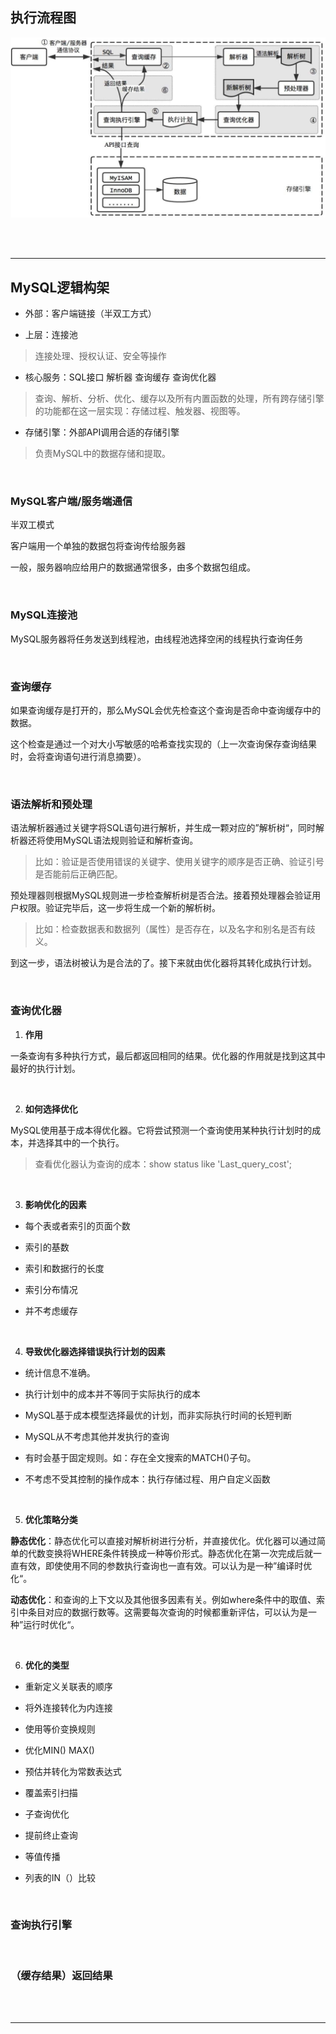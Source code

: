 ## 执行流程图

![执行流程图](process.png)

<br><br>

---

## MySQL逻辑构架

- 外部：客户端链接（半双工方式）

- 上层：连接池
> 连接处理、授权认证、安全等操作

- 核心服务：SQL接口  解析器  查询缓存  查询优化器
> 查询、解析、分析、优化、缓存以及所有内置函数的处理，所有跨存储引擎的功能都在这一层实现：存储过程、触发器、视图等。

- 存储引擎：外部API调用合适的存储引擎
> 负责MySQL中的数据存储和提取。

<br>

### MySQL客户端/服务端通信

半双工模式

客户端用一个单独的数据包将查询传给服务器

一般，服务器响应给用户的数据通常很多，由多个数据包组成。

<br>

### MySQL连接池
MySQL服务器将任务发送到线程池，由线程池选择空闲的线程执行查询任务

<br>

### 查询缓存

如果查询缓存是打开的，那么MySQL会优先检查这个查询是否命中查询缓存中的数据。

这个检查是通过一个对大小写敏感的哈希查找实现的（上一次查询保存查询结果时，会将查询语句进行消息摘要）。

<br>

### 语法解析和预处理

语法解析器通过关键字将SQL语句进行解析，并生成一颗对应的”解析树“，同时解析器还将使用MySQL语法规则验证和解析查询。

>比如：验证是否使用错误的关键字、使用关键字的顺序是否正确、验证引号是否能前后正确匹配。


预处理器则根据MySQL规则进一步检查解析树是否合法。接着预处理器会验证用户权限。验证完毕后，这一步将生成一个新的解析树。

>比如：检查数据表和数据列（属性）是否存在，以及名字和别名是否有歧义。

到这一步，语法树被认为是合法的了。接下来就由优化器将其转化成执行计划。

<br>

### 查询优化器
1. **作用**

一条查询有多种执行方式，最后都返回相同的结果。优化器的作用就是找到这其中最好的执行计划。

<br>

2. **如何选择优化**

MySQL使用基于成本得优化器。它将尝试预测一个查询使用某种执行计划时的成本，并选择其中的一个执行。

> 查看优化器认为查询的成本：show status like 'Last_query_cost';

<br>

3. **影响优化的因素**

- 每个表或者索引的页面个数

- 索引的基数

- 索引和数据行的长度

- 索引分布情况

- 并不考虑缓存

<br>

4. **导致优化器选择错误执行计划的因素**

- 统计信息不准确。

- 执行计划中的成本并不等同于实际执行的成本

- MySQL基于成本模型选择最优的计划，而非实际执行时间的长短判断

- MySQL从不考虑其他并发执行的查询

- 有时会基于固定规则。如：存在全文搜索的MATCH()子句。

- 不考虑不受其控制的操作成本：执行存储过程、用户自定义函数

<br>

5. **优化策略分类**

**静态优化**：静态优化可以直接对解析树进行分析，并直接优化。优化器可以通过简单的代数变换将WHERE条件转换成一种等价形式。静态优化在第一次完成后就一直有效，即使使用不同的参数执行查询也一直有效。可以认为是一种”编译时优化“。

**动态优化**：和查询的上下文以及其他很多因素有关。例如where条件中的取值、索引中条目对应的数据行数等。这需要每次查询的时候都重新评估，可以认为是一种”运行时优化“。

<br>

6. **优化的类型**
- 重新定义关联表的顺序

- 将外连接转化为内连接

- 使用等价变换规则

- 优化MIN() MAX()

- 预估并转化为常数表达式

- 覆盖索引扫描

- 子查询优化

- 提前终止查询

- 等值传播

- 列表的IN（）比较

<br>

### 查询执行引擎

<br>

### （缓存结果）返回结果





<br><br>

---